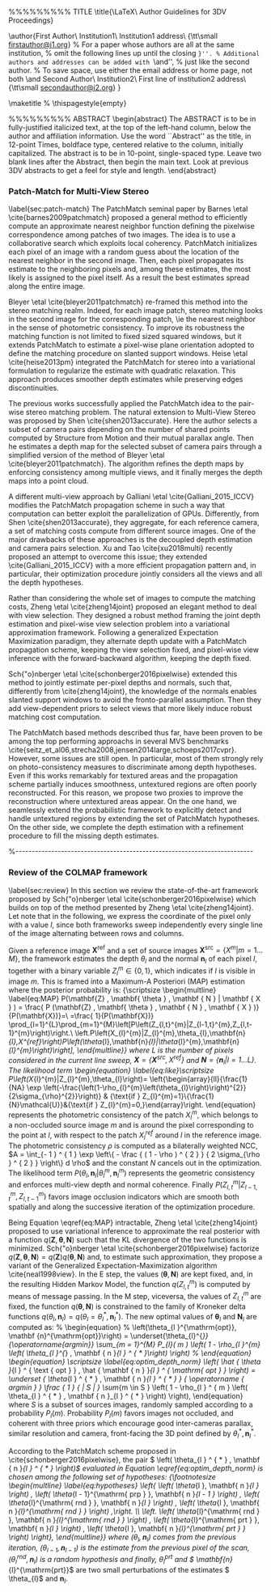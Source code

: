 %%%%%%%%% TITLE
\title{\LaTeX\ Author Guidelines for 3DV Proceedings}

\author{First Author\\
Institution1\\
Institution1 address\\
{\tt\small firstauthor@i1.org}
% For a paper whose authors are all at the same institution,
% omit the following lines up until the closing ``}''.
% Additional authors and addresses can be added with ``\and'',
% just like the second author.
% To save space, use either the email address or home page, not both
\and
Second Author\\
Institution2\\
First line of institution2 address\\
{\tt\small secondauthor@i2.org}
}

\maketitle
% \thispagestyle{empty}

%%%%%%%%% ABSTRACT
\begin{abstract}
   The ABSTRACT is to be in fully-justified italicized text, at the top
   of the left-hand column, below the author and affiliation
   information. Use the word ``Abstract'' as the title, in 12-point
   Times, boldface type, centered relative to the column, initially
   capitalized. The abstract is to be in 10-point, single-spaced type.
   Leave two blank lines after the Abstract, then begin the main text.
   Look at previous 3DV abstracts to get a feel for style and length.
\end{abstract}

###  Patch-Match for Multi-View Stereo

\label{sec:patch-match}
The PatchMatch seminal paper by Barnes \etal \cite{barnes2009patchmatch} proposed a general method to efficiently compute an approximate nearest neighbor function defining the pixelwise correspondence among patches of two images. 
The idea is to use a collaborative search which exploits local coherency. 
PatchMatch initializes each pixel of an image with a random guess about the location of the nearest neighbor in the second image. 
Then, each pixel propagates its estimate to the neighboring pixels and, among these estimates, the most likely is assigned to the pixel itself. 
As a result the best estimates spread along the entire image.

Bleyer \etal \cite{bleyer2011patchmatch} re-framed this method into the stereo matching realm. Indeed, for each image patch, stereo matching looks in the second image for the corresponding patch, \ie the nearest neighbor in the sense of photometric consistency. 
To improve its robustness the matching function is not limited to fixed sized squared windows, but it extends PatchMatch to estimate a pixel-wise plane orientation adopted to define the matching procedure on slanted support windows.
Heise \etal \cite{heise2013pm} integrated the PatchMatch for stereo into a variational formulation to regularize the estimate with quadratic relaxation. This approach produces smoother depth estimates while preserving edges discontinuities.

The previous works successfully applied the PatchMatch idea to the pair-wise stereo matching problem. The natural extension to Multi-View Stereo was proposed by Shen \cite{shen2013accurate}. Here the author selects a subset of camera pairs depending on the number of shared points computed by Structure from Motion and their mutual parallax angle. Then he estimates a depth map for the selected subset of camera pairs through a simplified version of the method of Bleyer \etal \cite{bleyer2011patchmatch}.
The algorithm refines the depth maps by enforcing consistency among multiple views, and it finally merges the depth maps into a point cloud.

A different multi-view approach by Galliani \etal \cite{Galliani_2015_ICCV} modifies the PatchMatch propagation scheme in such a way that computation can better exploit the parallelization of GPUs. Differently, from Shen \cite{shen2013accurate}, they aggregate, for each reference camera, a set of matching costs compute from different source images.
One of the major drawbacks of these approaches is the decoupled depth estimation and camera pairs selection.
Xu and Tao \cite{xu2018multi} recently proposed an attempt to overcome this issue; they extended \cite{Galliani_2015_ICCV} with a more efficient propagation pattern and, in particular, their optimization procedure jointly considers all the views and all the depth hypotheses.


Rather than considering the whole set of images to compute the matching costs, Zheng \etal \cite{zheng14joint} proposed an elegant method to deal with view selection. They designed a robust method framing the joint depth estimation and pixel-wise view selection problem into a variational approximation framework. Following a generalized Expectation Maximization paradigm, they alternate depth update with a PatchMatch propagation scheme, keeping the view selection fixed, and pixel-wise view inference with the forward-backward algorithm, keeping the depth fixed.


Sch{\"o}nberger \etal \cite{schonberger2016pixelwise} extended this method to jointly estimate per-pixel depths and normals, such that,  differently from \cite{zheng14joint}, the knowledge of the normals enables slanted support windows to avoid the fronto-parallel assumption. Then they add view-dependent priors to select views that more likely induce robust matching cost computation.

The PatchMatch based methods described thus far, have been proven to be among the top performing approachs in several MVS benchmarks \cite{seitz_et_al06,strecha2008,jensen2014large,schoeps2017cvpr}. However, some issues are still open. In particular, most of them strongly rely on photo-consistency measures to discriminate among depth hypotheses. Even if this works remarkably for textured areas and the propagation scheme partially induces smoothness, untextured regions are often poorly reconstructed. 
For this reason, we propose two proxies to improve the reconstruction where untextured areas appear. On the one hand, we seamlessly extend the probabilistic framework to explicitly detect and handle untextured regions by extending the set of PatchMatch hypotheses. On the other side, we complete the depth estimation with a refinement procedure to fill the missing depth estimates.

%-------------------------------------------------------------------------
###  Review of the COLMAP framework

\label{sec:review}
In this section we review the state-of-the-art framework proposed by Sch{\"o}nberger \etal \cite{schonberger2016pixelwise} which builds on top of the method presented by Zheng \etal \cite{zheng14joint}.
Let note that in the following, we express the coordinate of the pixel only with a value $l$, since both frameworks sweep independently every single line of the image alternating between rows and columns.

Given a reference image $\mathbf{X} ^ { \mathrm{ ref } }$ and a set of source images $\mathbf{X} ^ { \mathrm{ src } } = \left\{ X ^ { m } | m = 1 \ldots M \right\}$, the framework estimates  the depth $\theta_l$ and the normal $\mathbf{n}_l$ of each pixel $l$, together with a binary variable $Z_l^m\in\{0,1\}$, which indicates if $l$ is visible in image $m$. 
This is framed into a Maximum-A Posteriori (MAP) estimation where the posterior probability is:
{\scriptsize
\begin{multline}
\label{eq:MAP}
P(\mathbf{Z} , \mathbf{ \theta } , \mathbf { N } | \mathbf { X } )  = \frac{ P (\mathbf{Z} , \mathbf{ \theta } , \mathbf { N } , \mathbf { X } )}{P(\mathbf{X})}=\\
=\frac{ 1}{P(\mathbf{X})}
\prod_{l=1}^{L}\prod_{m=1}^{M}\left[P\left(Z_{l,t}^{m}|Z_{l-1,t}^{m},Z_{l,t-1}^{m}\right)\right.\\
\left.P\left(X_{l}^{m}|Z_{l}^{m},\theta_{l},\mathbf{n}_{l},X^{ref}\right)P\left(\theta_{l},\mathbf{n}_{l}|\theta_{l}^{m},\mathbf{n}_{l}^{m}\right)\right],
\end{multline}}
where $L$ is the number of pixels considered in the current line sweep,
$\mathbf { X } = \left\{ \mathbf{X}^{\mathrm{ src }}, \mathrm{X}^{\mathrm{ref}}\right\}$ and $\mathbf{N}=\left\{\mathbf{n}_{l} | l = 1 \ldots L \right\}$.
The likelihood term 
\begin{equation}
\label{eq:like}\scriptsize
P\left(X_{l}^{m}|Z_{l}^{m},\theta_{l}\right)=
\left\{\begin{array}{ll}{\frac{1}{NA} \exp \left(-\frac{\left(1-\rho_{l}^{m}\left(\theta_{l}\right)\right)^{2}}{2\sigma_{\rho}^{2}}\right)} & {\text{if } Z_{l}^{m}=1}\\{\frac{1}{N}\mathcal{U}}&{\text{if } Z_{l}^{m}=0,}\end{array}\right.
\end{equation}
represents the photometric consistency of the patch $X_{l}^{m}$, which belongs to a non-occluded source image $m$ and is around the pixel corresponding to the point at $l$, with respect to the patch $X_{l}^{ref}$ around $l$ in the reference image.
The photometric consistency $\rho$ is computed as a bilaterally weighted NCC, $A = \int_{- 1 } ^ { 1 } \exp \left\{ - \frac { ( 1 - \rho ) ^ { 2 } } { 2 \sigma_{\rho } ^ { 2 } } \right\} d \rho$ and the constant $N$ cancels out in the optimization.
The likelihood term $P\left(\theta_{l},\mathbf{n}_{l}|\theta_{l}^{m},\mathbf{n}_{l}^{m}\right)$ represents the geometric consistency and enforces multi-view depth and normal coherence.
Finally $P\left(Z_{l,t}^{m}|Z_{l-1,t}^{m},Z_{l,t-1}^{m}\right)$ favors image occlusion indicators which are smooth both spatially and along the successive iteration of the optimization procedure.

Being Equation \eqref{eq:MAP} intractable, Zheng \etal \cite{zheng14joint} proposed to use variational inference to approximate the real posterior with a function $q(\mathbf{Z},\mathbf{\theta}, \mathbf{N})$ such that the KL divergence of the two functions is minimized.
Sch{\"o}nberger \etal \cite{schonberger2016pixelwise} factorize  $q(\mathbf{Z},\mathbf{\theta}, \mathbf{N})=q(\mathbf{Z})q(\mathbf{\theta}, \mathbf{N})$ and, to estimate such approximation, they propose a variant of the Generalized Expectation-Maximization algorithm \cite{neal1998view}.
In the E step, the values $(\mathbf{\theta}, \mathbf{N})$ are kept fixed, and, in the resulting Hidden Markov Model, the function $q(Z_{l,t}^m)$ is computed by means of message passing. 
In the M step, viceversa, the values of $Z_{l,t}^m$ are fixed, the function $q(\mathbf{\theta}, \mathbf{N})$ is constrained to the family of Kroneker delta functions $q({\theta_l}, \mathbf{n}_l)=q(\theta_l=\theta_l^*, \mathbf{n}_l^*)$.
The new optimal values of $\mathbf{\theta}_l$ and $\mathbf{N}_l$ are computed as:
% \begin{equation}
%     \left(\theta_{l }^{\mathrm{opt}}, \mathbf {n}^{\mathrm{opt}}\right) = \underset{\theta_{l}^{*}}{\operatorname{argmin}} \sum_{m = 1}^{M} P_{l}( m ) \left( 1 - \rho_{l }^{m} \left( \theta_{l }^{*} , \mathbf { n }_{l } ^ { * }\right) \right)
% \end{equation}
\begin{equation}
\scriptsize
\label{eq:optim_depth_norm}
    \left( \hat { \theta }_{l } ^ { \text { opt } } , \hat { \mathbf { n } }_{l } ^ { \mathrm{ opt } } \right) = \underset { \theta_{l } ^ { * } , \mathbf { n }_{l } ^ { * } } { \operatorname { argmin } } \frac { 1 } { | S | } \sum_{m \in S } \left( 1 - \rho_{l } ^ { m } \left( \theta_{l } ^ { * } , \mathbf { n }_{l } ^ { * } \right) \right),
\end{equation}
where $S$ is a subset of sources images, randomly sampled according to a probability $P_l(m)$. Probability  $P_l(m)$ favors images not occluded, and coherent with  three priors which encourage good inter-cameras parallax, similar resolution and camera, front-facing the 3D point defined by ${ \theta }_{ l }^{ * } , \mathbf{n}_{l}^{*}$.

According to the PatchMatch scheme proposed in \cite{schonberger2016pixelwise}, the pair $ \left( \theta_{l } ^ { * } , \mathbf { n }_{l } ^ { * } \right)$ evaluated in Equation \eqref{eq:optim_depth_norm} is chosen among the following set of hypotheses:
{\footnotesize
\begin{multline}
\label{eq:hypotheses}
    \left\{ \left( \theta_{l }, \mathbf{ n }_{l } \right) , \left( \theta_{l - 1}^{\mathrm{ prp } }, \mathbf{ n }_{l - 1 } \right) , \left( \theta_{l}^{\mathrm{ rnd } }, \mathbf{ n }_{l } \right) , \left( \theta_{l }, \mathbf{ n }_{l}^{\mathrm{ rnd } } \right) ,\right. \\\\
    \left. \left( \theta_{l}^{\mathrm{ rnd } }, \mathbf{ n }_{l}^{\mathrm{ rnd } } \right) , \left( \theta_{l}^{\mathrm{ prt } }, \mathbf{ n }_{l } \right) , \left( \theta_{l }, \mathbf{ n }_{l}^{\mathrm{ prt } } \right) \right\},
\end{multline}}
where $\left( \theta_{l}, \mathbf{ n }_{l} \right)$ comes from the previous iteration,  $\left( \theta_{l-1}, \mathbf{ n }_{l-1} \right)$ is the estimate from the previous pixel of the scan, $\left( \theta_{l}^{\mathrm{ rnd}}, \mathbf{ n }_{l} \right)$ is a random hypothesis and finally, $\theta_{l}^{\mathrm{prt}}$ and $ \mathbf{n}_{l}^{\mathrm{prt}}$ are two small perturbations of the estimates $ \theta_{l}$ and $\mathbf{n}_{l}$.